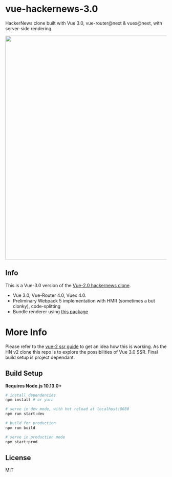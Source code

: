 # vue-hackernews-3.0
HackerNews clone built with Vue 3.0, vue-router@next &amp; vuex@next, with server-side rendering 

<p align="center">
 <img src="https://user-images.githubusercontent.com/57749196/97715211-ca9dfe80-1aca-11eb-986e-0fd056c60838.png" width="700px">
</p>

## Info

This is a Vue-3.0 version of the <a href="https://github.com/vuejs/vue-hackernews-2.0">Vue-2.0 hackernews clone</a>. 
  - Vue 3.0, Vue-Router 4.0, Vuex 4.0.
  -  Preliminary Webpack 5 implementation with HMR (sometimes a but clonky), code-splitting
  - Bundle renderer using <a href="https://www.npmjs.com/package/vue-bundle-renderer">this package</a>
  
# More Info

Please refer to the <a href="https://ssr.vuejs.org">vue-2 ssr guide</a> to get an idea how this is working.
As the HN v2 clone this repo is to explore the possibilities of Vue 3.0 SSR. Final build setup is project dependant. 

## Build Setup

**Requires Node.js 10.13.0+**  

``` bash
# install dependencies
npm install # or yarn

# serve in dev mode, with hot reload at localhost:8080
npm run start:dev

# build for production
npm run build

# serve in production mode
npm start:prod
```
## License

MIT

